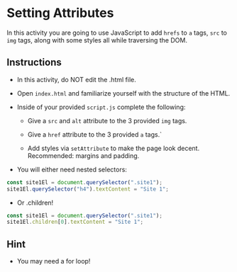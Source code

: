 # Setting Attributes

In this activity you are going to use JavaScript to add `hrefs` to `a` tags, `src` to `img` tags, along with some styles all while traversing the DOM.

## Instructions

* In this activity, do NOT edit the .html file.

* Open `index.html` and familiarize yourself with the structure of the HTML.

* Inside of your provided `script.js` complete the following: 

  * Give a `src` and `alt` attribute to the 3 provided `img` tags.

  * Give a `href` attribute to the 3 provided `a` tags.`

  * Add styles via `setAttribute` to make the page look decent. Recommended: margins and padding.

* You will either need nested selectors:

```javascript
const site1El = document.querySelector(".site1");
site1El.querySelector("h4").textContent = "Site 1";
```

* Or .children! 

```javascript
const site1El = document.querySelector(".site1");
site1El.children[0].textContent = "Site 1";
```

## Hint 

* You may need a for loop!


